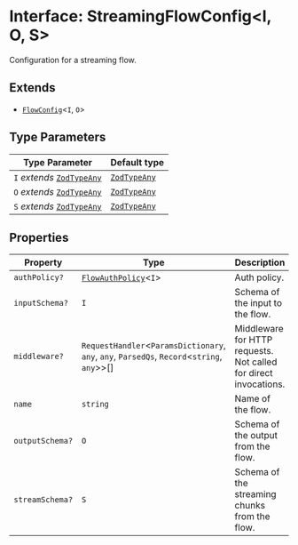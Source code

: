 # Interface: StreamingFlowConfig\<I, O, S\>

Configuration for a streaming flow.

## Extends

- [`FlowConfig`](FlowConfig.md)\<`I`, `O`\>

## Type Parameters

| Type Parameter | Default type |
| ------ | ------ |
| `I` *extends* [`ZodTypeAny`](../namespaces/z/type-aliases/ZodTypeAny.md) | [`ZodTypeAny`](../namespaces/z/type-aliases/ZodTypeAny.md) |
| `O` *extends* [`ZodTypeAny`](../namespaces/z/type-aliases/ZodTypeAny.md) | [`ZodTypeAny`](../namespaces/z/type-aliases/ZodTypeAny.md) |
| `S` *extends* [`ZodTypeAny`](../namespaces/z/type-aliases/ZodTypeAny.md) | [`ZodTypeAny`](../namespaces/z/type-aliases/ZodTypeAny.md) |

## Properties

| Property | Type | Description | Inherited from | Defined in |
| ------ | ------ | ------ | ------ | ------ |
| `authPolicy?` | [`FlowAuthPolicy`](FlowAuthPolicy.md)\<`I`\> | Auth policy. | [`FlowConfig`](FlowConfig.md).`authPolicy` | core/lib/flow.d.ts:53 |
| `inputSchema?` | `I` | Schema of the input to the flow. | [`FlowConfig`](FlowConfig.md).`inputSchema` | core/lib/flow.d.ts:49 |
| `middleware?` | `RequestHandler`\<`ParamsDictionary`, `any`, `any`, `ParsedQs`, `Record`\<`string`, `any`\>\>[] | Middleware for HTTP requests. Not called for direct invocations. | [`FlowConfig`](FlowConfig.md).`middleware` | core/lib/flow.d.ts:55 |
| `name` | `string` | Name of the flow. | [`FlowConfig`](FlowConfig.md).`name` | core/lib/flow.d.ts:47 |
| `outputSchema?` | `O` | Schema of the output from the flow. | [`FlowConfig`](FlowConfig.md).`outputSchema` | core/lib/flow.d.ts:51 |
| `streamSchema?` | `S` | Schema of the streaming chunks from the flow. | - | core/lib/flow.d.ts:62 |
